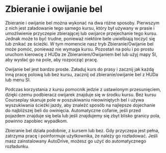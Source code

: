 # Zbieranie i owijanie bel


Zbieranie i owijanie bel można wykonać na dwa różne sposoby.
Pierwszym z nich jest załadowanie tego samego kursu, który był używany w prasie i umożliwienie przyczepie zbierającej lub owijarce przejechanie tego kursu.
Jednak może to być trudne, ponieważ niektóre bele uwielbiają toczyć się lub znikać ze ścieżki.
W tym momencie nasz tryb Zbieranie/Owijanie bel może pomóc, ponieważ nie wymaga kursu.
Pozostań na polu i po prostu uruchom kierowcę z HUDa ze Zbieraniem/Owijaniem bel lub użyj mapy SI, aby wysłać go na pole, aby rozpocząć pracę.



Owijanie bel jest bardzo proste. Załaduj kurs do prasy i zacznij jak każdą inną pracę polową lub bez kursu,
zacznij od zbieranie/owijanie bel z HUDa lub menu SI.



Podczas korzystania z kursu pomocnik jedzie z ustawionym przesunięciem, dzięki czemu podbieracz owijarek znajduje się w środku kursu.
Bez kursu Courseplay skanuje pole w poszukiwaniu nieowiniętych bel i używa wyszukiwania ścieżki jazdy, aby znaleźć sposób na najlepsze dojechanie do najbliższej beli do owinięcia.
Automatyczne cofanie, jeśli przed pojazdem znajduje się bela lub jeśli znajdujemy się zbyt blisko granicy pola, powinno zapobiec wypadkom.



Zbieranie bel działa podobnie, z kursem lub bez.
Gdy przyczepa jest pełna, zatrzyma pracę i poinformuje użytkownika, że należy go rozładować. Jeśli masz zainstalowany AutoDrive, możesz go użyć do automatycznego rozładunku.


